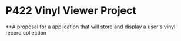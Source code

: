 # P422 Vinyl Viewer Project

**A proposal for a application that will store and display a user's vinyl record collection 

